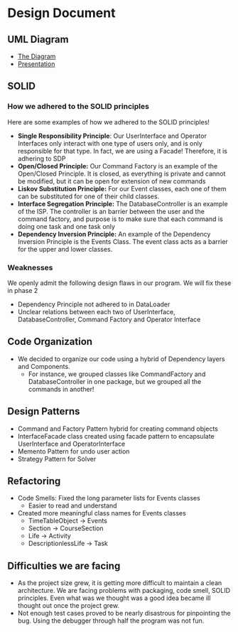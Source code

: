 # Design Document

## UML Diagram
* [The Diagram](https://docs.google.com/presentation/d/1Y4G68pZL0exLt_WOKD81JUoqP-viaEZpGGOaLyKMd6M/edit#slide=id.p)
* [Presentation](https://docs.google.com/presentation/d/1WdHyNQxlsQ0VAOPu0ujWFXbWTQDfYz4l92REhfZY83A/edit?usp=sharing)

## SOLID
### How we adhered to the SOLID principles
Here are some examples of how we adhered to the SOLID principles!
* **Single Responsibility Principle**: Our UserInterface and Operator 
  Interfaces only interact with one type of users only, and is only responsible for 
  that type. In fact, we are using a Facade! Therefore, it is adhering to SDP
* **Open/Closed Principle:** Our Command Factory is an example of the 
  Open/Closed Principle. It is closed, as everything is private and cannot be modified, 
  but it can be open for extension of new commands
* **Liskov Substitution Principle:** For our Event classes, each one of them 
  can be substituted for one of their child classes.
* **Interface Segregation Principle:** The DatabaseController is an example of 
  the ISP. The controller is an barrier between the user and the command 
  factory, and purpose is to make sure that each command is doing one task 
  and one task only
* **Dependency Inversion Principle:** An example of the Dependency Inversion 
  Principle is the Events Class. The event class acts as a barrier for the 
  upper and lower classes.

### Weaknesses
We openly admit the following design flaws in our program. We will fix these in phase 2 
* Dependency Principle not adhered to in DataLoader 
* Unclear relations between each two of UserInterface, DatabaseController, 
  Command Factory and Operator Interface

## Code Organization
* We decided to organize our code using a hybrid of Dependency layers and 
  Components.
  * For instance, we grouped classes like CommandFactory and DatabaseController 
    in one package, but we grouped all the commands in another!

## Design Patterns
* Command and Factory Pattern hybrid for creating command objects
* InterfaceFacade class created using facade pattern to encapsulate  
  UserInterface and OperatorInterface
* Memento Pattern for undo user action
* Strategy Pattern for Solver

## Refactoring
* Code Smells: Fixed the long parameter lists for Events classes 
  * Easier to read and understand
* Created more meaningful class names for Events classes 
  * TimeTableObject -> Events 
  * Section -> CourseSection 
  * Life -> Activity 
  * DescriptionlessLife -> Task

## Difficulties we are facing
* As the project size grew, it is getting more difficult to maintain a clean 
  architecture. We are facing problems with packaging, code smell, SOLID 
  principles. Even what was we thought was a good idea became ill thought 
  out once the project grew. 
* Not enough test cases proved to be nearly disastrous for pinpointing the 
  bug. Using the debugger through half the program was not fun.

